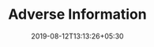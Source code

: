 ---
title: "Adverse Information"
date: 2019-08-12T13:13:26+05:30
type: "accounts"
layout: "adverse-information"

loggedin: true
userlogin: true
containernormal: true
reportinfo: true
adverseinformation: true
---